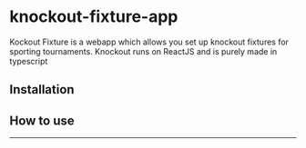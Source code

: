 # knockout-fixture-app
Kockout Fixture is a webapp which allows you set up knockout fixtures for sporting tournaments. 
Knockout runs on ReactJS and is purely made in typescript

## Installation
## How to use
---
